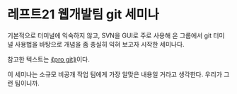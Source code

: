 레프트21 웹개발팀 git 세미나
======================

기본적으로 터미널에 익숙하지 않고, SVN을 GUI로 주로 사용해 온 그룹에서 git 터미널 사용법을 바탕으로 개념을 좀 충실히 익혀 보고자 시작한 세미나다.

참고한 텍스트는 [⟪pro git⟫](http://dogfeet.github.io/articles/2012/progit.html)이다. 

이 세미나는 소규모 비공개 작업 팀에게 가장 알맞은 내용일 거라고 생각한다. 우리가 그런 팀이니까.